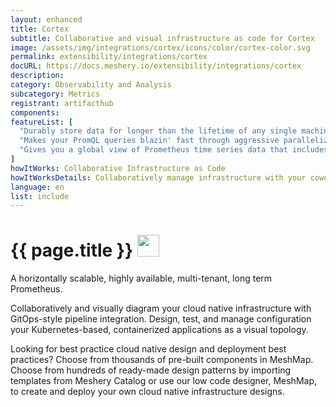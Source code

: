 ```yaml
---
layout: enhanced
title: Cortex
subtitle: Collaborative and visual infrastructure as code for Cortex
image: /assets/img/integrations/cortex/icons/color/cortex-color.svg
permalink: extensibility/integrations/cortex
docURL: https://docs.meshery.io/extensibility/integrations/cortex
description: 
category: Observability and Analysis
subcategory: Metrics
registrant: artifacthub
components: 
featureList: [
  "Durably store data for longer than the lifetime of any single machine, and use this data for long term capacity planning.",
  "Makes your PromQL queries blazin' fast through aggressive parallelization and caching.",
  "Gives you a global view of Prometheus time series data that includes data in long-term storage, greatly expanding the usefulness of PromQL for analytical purposes."
]
howItWorks: Collaborative Infrastructure as Code
howItWorksDetails: Collaboratively manage infrastructure with your coworkers synchronously sharing the same designs.
language: en
list: include
---
```

<h1>{{ page.title }} <img src="{{ page.image }}" style="width: 35px; height: 35px;" /></h1>

<p>
A horizontally scalable, highly available, multi-tenant, long term Prometheus.
</p>
<p>
    Collaboratively and visually diagram your cloud native infrastructure with GitOps-style pipeline integration. Design, test, and manage configuration your Kubernetes-based, containerized applications as a visual topology.
</p>
<p>
    Looking for best practice cloud native design and deployment best practices? Choose from thousands of pre-built components in MeshMap. Choose from hundreds of ready-made design patterns by importing templates from Meshery Catalog or use our low code designer, MeshMap, to create and deploy your own cloud native infrastructure designs.
</p>
